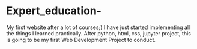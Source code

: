 # Expert_education-
My first website after a lot of courses;)
I have just started implementing all the things I learned practically. 
After python, html, css, jupyter project, this is going to be my first Web Development Project to conduct. 
